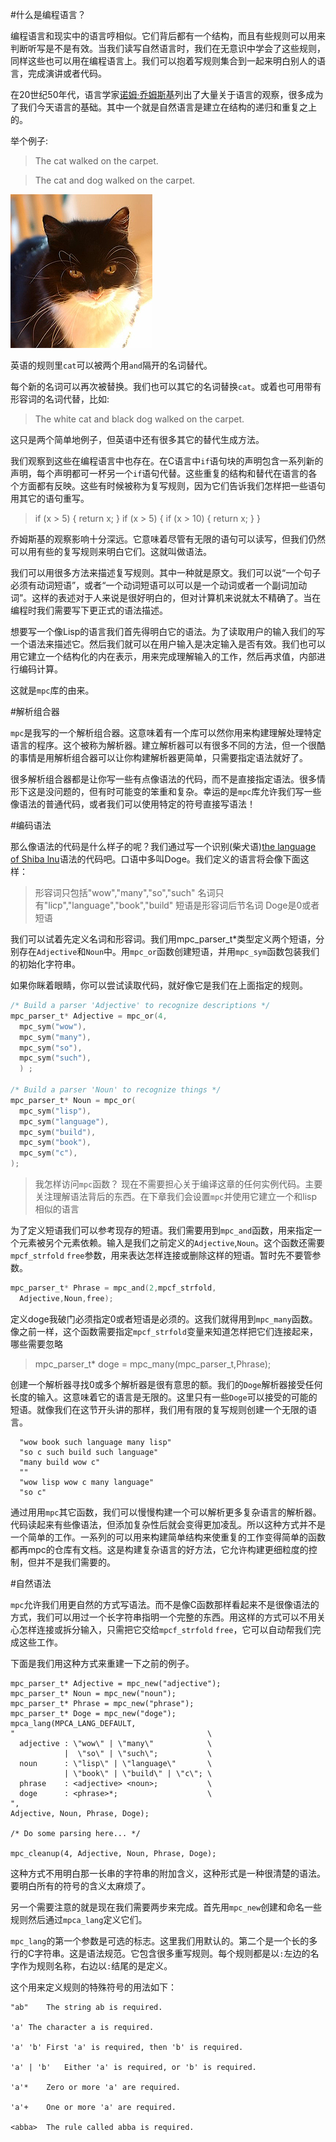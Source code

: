 #什么是编程语言？

  编程语言和现实中的语言哼相似。它们背后都有一个结构，而且有些规则可以用来判断听写是不是有效。当我们读写自然语言时，我们在无意识中学会了这些规则，同样这些也可以用在编程语言上。我们可以抱着写规则集合到一起来明白别人的语言，完成演讲或者代码。

  在20世纪50年代，语言学家[诺姆·乔姆斯基](http://en.wikipedia.org/wiki/Chomsky_hierarchy)列出了大量关于语言的观察，很多成为了我们今天语言的基础。其中一个就是自然语言是建立在结构的递归和重复之上的。

  举个例子:

  > The cat walked on the carpet.
  
  > The cat and dog walked on the carpet.
  
  ![cat cannot speak or program](./cat.png)

  英语的规则里`cat`可以被两个用`and`隔开的名词替代。

  每个新的名词可以再次被替换。我们也可以其它的名词替换`cat`。或着也可用带有形容词的名词代替，比如:

  >The white cat and black dog walked on the carpet.

  这只是两个简单地例子，但英语中还有很多其它的替代生成方法。

  我们观察到这些在编程语言中也存在。在C语言中`if`语句块的声明包含一系列新的声明，每个声明都可一杯另一个`if`语句代替。这些重复的结构和替代在语言的各个方面都有反映。这些有时候被称为复写规则，因为它们告诉我们怎样把一些语句用其它的语句重写。

  > if (x > 5) { return x; }
  > if (x > 5) { if (x > 10) { return x; } }
  
  乔姆斯基的观察影响十分深远。它意味着尽管有无限的语句可以读写，但我们仍然可以用有些的复写规则来明白它们。这就叫做语法。

  我们可以用很多方法来描述复写规则。其中一种就是原文。我们可以说“一个句子必须有动词短语”，或者“一个动词短语可以可以是一个动词或者一个副词加动词”。这样的表述对于人来说是很好明白的，但对计算机来说就太不精确了。当在编程时我们需要写下更正式的语法描述。

  想要写一个像Lisp的语言我们首先得明白它的语法。为了读取用户的输入我们的写一个语法来描述它。然后我们就可以在用户输入是决定输入是否有效。我们也可以用它建立一个结构化的内在表示，用来完成理解输入的工作，然后再求值，内部进行编码计算。

  这就是`mpc`库的由来。

#解析组合器

  `mpc`是我写的一个解析组合器。这意味着有一个库可以然你用来构建理解处理特定语言的程序。这个被称为解析器。建立解析器可以有很多不同的方法，但一个很酷的事情是用解析组合器可以让你构建解析器更简单，只需要指定语法就好了。

  很多解析组合器都是让你写一些有点像语法的代码，而不是直接指定语法。很多情形下这是没问题的，但有时可能变的笨重和复杂。幸运的是`mpc`库允许我们写一些像语法的普通代码，或者我们可以使用特定的符号直接写语法！

#编码语法

  那么像语法的代码是什么样子的呢？我们通过写一个识别(柴犬语)[the language of Shiba lnu](http://knowyourmeme.com/memes/doge)语法的代码吧。口语中多叫Doge。我们定义的语言将会像下面这样：

  >形容词只包括"wow","many","so","such"
  >名词只有"licp","language","book","build"
  >短语是形容词后节名词
  >Doge是0或者短语

  我们可以试着先定义名词和形容词。我们用mpc_parser_t*类型定义两个短语，分别存在`Adjective`和`Noun`中。用`mpc_or`函数创建短语，并用`mpc_sym`函数包装我们的初始化字符串。

  如果你眯着眼睛，你可以尝试读取代码，就好像它是我们在上面指定的规则。

  ```c
  /* Build a parser 'Adjective' to recognize descriptions */
  mpc_parser_t* Adjective = mpc_or(4,
    mpc_sym("wow"),
    mpc_sym("many"),
    mpc_sym("so"),
    mpc_sym("such"),
    ) ;

  /* Build a parser 'Noun' to recognize things */
  mpc_parser_t* Noun = mpc_or(
    mpc_sym("lisp"),
    mpc_sym("language"),
    mpc_sym("build"),
    mpc_sym("book"),
    mpc_sym("c"),
  );
  ```
>我怎样访问`mpc`函数？
>现在不需要担心关于编译这章的任何实例代码。主要关注理解语法背后的东西。在下章我们会设置`mpc`并使用它建立一个和lisp相似的语言

  为了定义短语我们可以参考现存的短语。我们需要用到`mpc_and`函数，用来指定一个元素被另个元素依赖。输入是我们之前定义的`Adjective`,`Noun`。这个函数还需要`mpcf_strfold` `free`参数，用来表达怎样连接或删除这样的短语。暂时先不要管参数。

  ```c
  mpc_parser_t* Phrase = mpc_and(2,mpcf_strfold,
    Adjective,Noun,free);
  ```

  定义doge我破门必须指定0或者短语是必须的。这我们就得用到`mpc_many`函数。像之前一样，这个函数需要指定`mpcf_strfold`变量来知道怎样把它们连接起来，哪些需要忽略

  >mpc_parser_t* doge = mpc_many(mpc_parser_t,Phrase);

创建一个解析器寻找0或多个解析器是很有意思的额。我们的`Doge`解析器接受任何长度的输入。这意味着它的语言是无限的。这里只有一些`Doge`可以接受的可能的短语。就像我们在这节开头讲的那样，我们用有限的复写规则创建一个无限的语言。

  ```
    "wow book such language many lisp"
    "so c such build such language"
    "many build wow c"
    ""
    "wow lisp wow c many language"
    "so c"
  ```

  通过用用`mpc`其它函数，我们可以慢慢构建一个可以解析更多复杂语言的解析器。代码读起来有些像语法，但添加复杂性后就会变得更加凌乱。所以这种方式并不是一个简单的工作。一系列的可以用来构建简单结构来使重复的工作变得简单的函数都再mpc的仓库有文档。这是构建复杂语言的好方法，它允许构建更细粒度的控制，但并不是我们需要的。

#自然语法

  `mpc`允许我们用更自然的方式写语法。而不是像C函数那样看起来不是很像语法的方式，我们可以用过一个长字符串指明一个完整的东西。用这样的方式可以不用关心怎样连接或拆分输入，只需把它交给`mpcf_strfold` `free`，它可以自动帮我们完成这些工作。

  下面是我们用这种方式来重建一下之前的例子。

  ```
  mpc_parser_t* Adjective = mpc_new("adjective");
  mpc_parser_t* Noun = mpc_new("noun");
  mpc_parser_t* Phrase = mpc_new("phrase");
  mpc_parser_t* Doge = mpc_new("doge");
  mpca_lang(MPCA_LANG_DEFAULT,
  "                                           \
    adjective : \"wow\" | \"many\"            \
              |  \"so\" | \"such\";           \
    noun      : \"lisp\" | \"language\"       \
              | \"book\" | \"build\" | \"c\"; \
    phrase    : <adjective> <noun>;           \
    doge      : <phrase>*;                    \
  ",
  Adjective, Noun, Phrase, Doge);

  /* Do some parsing here... */

  mpc_cleanup(4, Adjective, Noun, Phrase, Doge);
  ```

  这种方式不用明白那一长串的字符串的附加含义，这种形式是一种很清楚的语法。要明白所有的符号的含义太麻烦了。

  另一个需要注意的就是现在我们需要两步来完成。首先用`mpc_new`创建和命名一些规则然后通过`mpca_lang`定义它们。

  `mpc_lang`的第一个参数是可选的标志。这里我们用默认的。第二个是一个长的多行的C字符串。这是语法规范。它包含很多重写规则。每个规则都是以`:`左边的名字作为规则名称，右边以`:`结尾的是定义。

  这个用来定义规则的特殊符号的用法如下：


	"ab"	The string ab is required.
	
	'a'	The character a is required.
	
	'a' 'b'	First 'a' is required, then 'b' is required.
	
	'a' | 'b'	Either 'a' is required, or 'b' is required.
	
	'a'*	Zero or more 'a' are required.
	
	'a'+	One or more 'a' are required.
	
	<abba>	The rule called abba is required.
